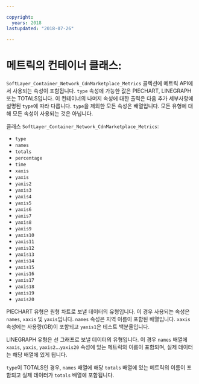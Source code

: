 ```yaml
---

copyright:
  years: 2018
lastupdated: "2018-07-26"

---
```


# 메트릭의 컨테이너 클래스:
`SoftLayer_Container_Network_CdnMarketplace_Metrics` 콜렉션에 메트릭 API에서 사용되는 속성이 포함됩니다. `type` 속성에 가능한 값은 PIECHART, LINEGRAPH 또는 TOTALS입니다. 이 컨테이너의 나머지 속성에 대한 출력은 다음 추가 세부사항에 설명된 `type`에 따라 다릅니다. `type`을 제외한 모든 속성은 배열입니다. 모든 유형에 대해 모든 속성이 사용되는 것은 아닙니다.

클래스 `SoftLayer_Container_Network_CdnMarketplace_Metrics`:
* `type`
* `names`
* `totals`
* `percentage`
* `time`
* `xaxis`
* `yaxis`
* `yaxis2`
* `yaxis3`
* `yaxis4`
* `yaxis5`
* `yaxis6`
* `yaxis7`
* `yaxis8`
* `yaxis9`
* `yaxis10`
* `yaxis11`
* `yaxis12`
* `yaxis13`
* `yaxis14`
* `yaxis15`
* `yaxis16`
* `yaxis17`
* `yaxis18`
* `yaxis19`
* `yaxis20`

PIECHART 유형은 원형 차트로 보낼 데이터의 유형입니다. 이 경우 사용되는 속성은 `names`, `xaxis` 및 `yaxis`입니다. `names` 속성은 지역 이름이 포함된 배열입니다. `xaxis` 속성에는 사용량(GB)이 포함되고 `yaxis1`은 테스트 백분율입니다.


LINEGRAPH 유형은 선 그래프로 보낼 데이터의 유형입니다. 이 경우 `names` 배열에 `xaxis`, `yaxis`, `yaxis2`...`yaxis20` 속성에 있는 메트릭의 이름이 포함되며, 실제 데이터는 해당 배열에 있게 됩니다.


`type`이 TOTALS인 경우, `names` 배열에 해당 `totals` 배열에 있는 메트릭의 이름이 포함되고 실제 데이터가 `totals` 배열에 포함됩니다.
